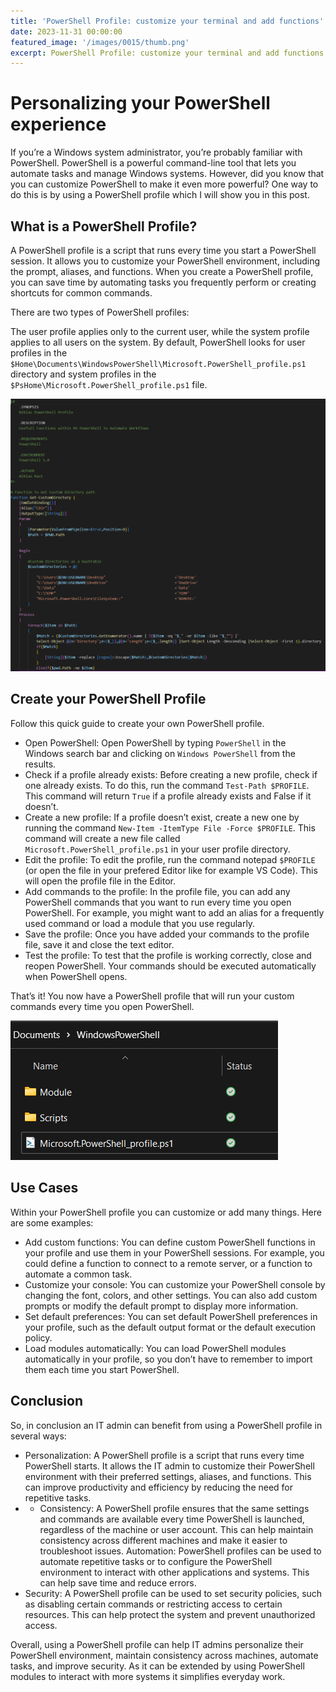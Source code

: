 ```yaml
---
title: 'PowerShell Profile: customize your terminal and add functions'
date: 2023-11-31 00:00:00
featured_image: '/images/0015/thumb.png'
excerpt: PowerShell Profile: customize your terminal and add functions
---
```


# Personalizing your PowerShell experience

If you’re a Windows system administrator, you’re probably familiar with PowerShell. PowerShell is a powerful command-line tool that lets you automate tasks and manage Windows systems. However, did you know that you can customize PowerShell to make it even more powerful? One way to do this is by using a PowerShell profile which I will show you in this post.

## What is a PowerShell Profile?
A PowerShell profile is a script that runs every time you start a PowerShell session. It allows you to customize your PowerShell environment, including the prompt, aliases, and functions. When you create a PowerShell profile, you can save time by automating tasks you frequently perform or creating shortcuts for common commands.

There are two types of PowerShell profiles:

The user profile applies only to the current user, while the system profile applies to all users on the system. By default, PowerShell looks for user profiles in the `$Home\Documents\WindowsPowerShell\Microsoft.PowerShell_profile.ps1` directory and system profiles in the `$PsHome\Microsoft.PowerShell_profile.ps1` file.

![](/images/0015/1.png)

## Create your PowerShell Profile
Follow this quick guide to create your own PowerShell profile.

- Open PowerShell: Open PowerShell by typing `PowerShell` in the Windows search bar and clicking on `Windows PowerShell` from the results.
- Check if a profile already exists: Before creating a new profile, check if one already exists. To do this, run the command `Test-Path $PROFILE`. This command will return `True` if a profile already exists and False if it doesn’t.
- Create a new profile: If a profile doesn’t exist, create a new one by running the command `New-Item -ItemType File -Force $PROFILE`. This command will create a new file called `Microsoft.PowerShell_profile.ps1` in your user profile directory.
- Edit the profile: To edit the profile, run the command notepad `$PROFILE` (or open the file in your prefered Editor like for example VS Code). This will open the profile file in the Editor.
- Add commands to the profile: In the profile file, you can add any PowerShell commands that you want to run every time you open PowerShell. For example, you might want to add an alias for a frequently used command or load a module that you use regularly.
- Save the profile: Once you have added your commands to the profile file, save it and close the text editor.
- Test the profile: To test that the profile is working correctly, close and reopen PowerShell. Your commands should be executed automatically when PowerShell opens.

That’s it! You now have a PowerShell profile that will run your custom commands every time you open PowerShell.

![](/images/0015/2.png)

## Use Cases
Within your PowerShell profile you can customize or add many things. Here are some examples:

- Add custom functions: You can define custom PowerShell functions in your profile and use them in your PowerShell sessions. For example, you could define a function to connect to a remote server, or a function to automate a common task.
- Customize your console: You can customize your PowerShell console by changing the font, colors, and other settings. You can also add custom prompts or modify the default prompt to display more information.
- Set default preferences: You can set default PowerShell preferences in your profile, such as the default output format or the default execution policy.
- Load modules automatically: You can load PowerShell modules automatically in your profile, so you don’t have to remember to import them each time you start PowerShell.


## Conclusion
So, in conclusion an IT admin can benefit from using a PowerShell profile in several ways:

- Personalization: A PowerShell profile is a script that runs every time PowerShell starts. It allows the IT admin to customize their PowerShell environment with their preferred settings, aliases, and functions. This can improve productivity and efficiency by reducing the need for repetitive tasks.
- - Consistency: A PowerShell profile ensures that the same settings and commands are available every time PowerShell is launched, regardless of the machine or user account. This can help maintain consistency across different machines and make it easier to troubleshoot issues.
Automation: PowerShell profiles can be used to automate repetitive tasks or to configure the PowerShell environment to interact with other applications and systems. This can help save time and reduce errors.
- Security: A PowerShell profile can be used to set security policies, such as disabling certain commands or restricting access to certain resources. This can help protect the system and prevent unauthorized access.

Overall, using a PowerShell profile can help IT admins personalize their PowerShell environment, maintain consistency across machines, automate tasks, and improve security. As it can be extended by using PowerShell modules to interact with more systems it simplifies everyday work.